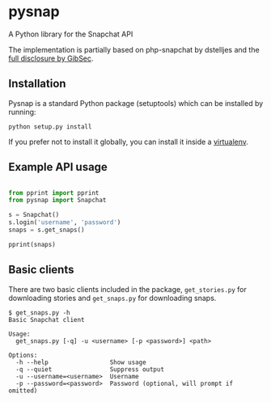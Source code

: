 pysnap
======
A Python library for the Snapchat API

The implementation is partially based on php-snapchat by dstelljes and the
[full disclosure by GibSec](http://gibsonsec.org/snapchat/fulldisclosure/).

Installation
------------

Pysnap is a standard Python package (setuptools) which can be installed by
running:

    python setup.py install

If you prefer not to install it globally, you can install it inside a
[virtualenv](http://www.virtualenv.org/).

Example API usage
-----------------

```python

from pprint import pprint
from pysnap import Snapchat

s = Snapchat()
s.login('username', 'password')
snaps = s.get_snaps()

pprint(snaps)
```

Basic clients
-------------

There are two basic clients included in the package, `get_stories.py` for
downloading stories and `get_snaps.py` for downloading snaps.

    $ get_snaps.py -h
    Basic Snapchat client

    Usage:
      get_snaps.py [-q] -u <username> [-p <password>] <path>

    Options:
      -h --help                 Show usage
      -q --quiet                Suppress output
      -u --username=<username>  Username
      -p --password=<password>  Password (optional, will prompt if omitted)
